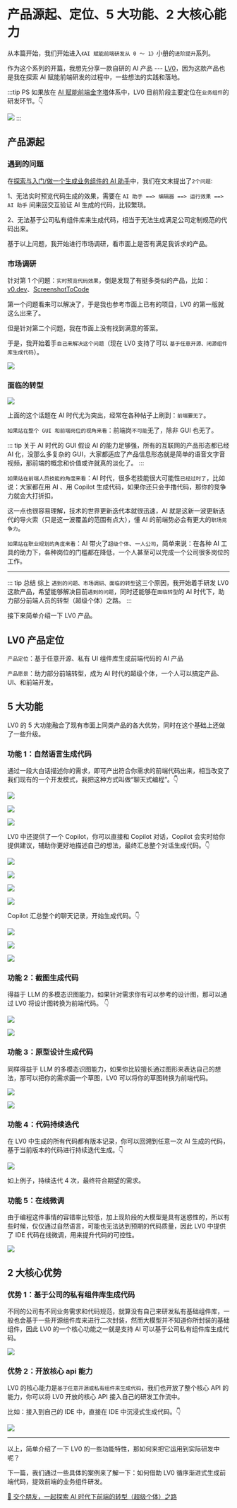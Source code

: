 # 产品源起、定位、5 大功能、2 大核心能力

从本篇开始，我们开始进入`《AI 赋能前端研发从 0 ～ 1》`小册的`进阶提升`系列。

作为这个系列的开篇，我想先分享一款自研的 AI 产品 --- [LV0](http://lv0.chat)，因为这款产品也是我在探索 AI 赋能前端研发的过程中，一些想法的实践和落地。

:::tip PS
如果放在 [AI 赋能前端金字塔](/guide/preface/core-theory)体系中，LV0 目前阶段主要定位在`业务组件`的研发环节。👇

![](https://lvjishupai.oss-cn-beijing.aliyuncs.com/20240722151841.png)
:::

## 产品源起

### 遇到的问题

在[探索与入门/做一个生成业务组件的 AI 助手](/guide/getting-started/ai-assistant)中，我们在文末提出了`2个问题`:

1、无法实时预览代码生成的效果，需要在 `AI 助手 ==> 编辑器 ==> 运行效果 ==> AI 助手` 间来回交互验证 AI 生成的代码，比较繁琐。

2、无法基于公司私有组件库来生成代码，相当于无法生成满足公司定制规范的代码出来。

基于以上问题，我开始进行市场调研，看市面上是否有满足我诉求的产品。

### 市场调研

针对第 1 个问题：`实时预览代码效果`，倒是发现了有挺多类似的产品，比如：[v0.dev](https://v0.dev)、[ScreenshotToCode](https://github.com/abi/screenshot-to-code)

第一个问题看来可以解决了，于是我也参考市面上已有的项目，LV0 的第一版就这么出来了。

但是针对第二个问题，我在市面上没有找到满意的答案。

于是，我开始着手`自己来解决这个问题`（现在 LV0 支持了可以 `基于任意开源、闭源组件库生成代码`）。

![](https://lvjishupai.oss-cn-beijing.aliyuncs.com/20240718071915.png)

### 面临的转型

![](https://lvjishupai.oss-cn-beijing.aliyuncs.com/20240121192558.png)

上面的这个话题在 AI 时代尤为突出，经常在各种帖子上刷到：`前端要无了`。

`如果站在整个 GUI 和前端岗位的视角来看`：前端岗`不可能`无了，除非 GUI 也无了。

::: tip 关于 AI 时代的 GUI
假设 AI 的能力足够强，所有的互联网的产品形态都已经 AI 化，没那么多复杂的 GUI，大家都适应了产品信息形态就是简单的语音文字音视频，那前端的概念和价值或许就真的淡化了。
:::

`如果站在前端人员技能的角度来看`：AI 时代，很多老技能很大可能性`已经过时了`，比如说：大家都在用 AI 、用 Copilot 生成代码，如果你还只会手撸代码，那你的竞争力就会大打折扣。

这一点也很容易理解，技术的世界更新迭代本就很迅速，AI 就是这新一波更新迭代的导火索（只是这一波覆盖的范围有点大），懂 AI 的前端势必会有更大的`职场竞争力`。

`如果站在职业规划的角度来看`：AI 带火了`超级个体`、`一人公司`，简单来说：在各种 AI 工具的助力下，各种岗位的门槛都在降低，一个人甚至可以完成一个公司很多岗位的工作。

---

::: tip 总结
综上 `遇到的问题、市场调研、面临的转型`这三个原因，我开始着手研发 LV0 这款产品，希望能够解决目前`遇到的问题`，同时还能够在`面临转型`的 AI 时代下，助力部分前端人员的转型（超级个体）之路。
:::

接下来简单介绍一下 LV0 产品。

## LV0 产品定位

`产品定位`：基于任意开源、私有 UI 组件库生成前端代码的 AI 产品

`产品愿景`：助力部分前端转型，成为 AI 时代的超级个体，一个人可以搞定产品、UI、和前端开发。

## 5 大功能

LV0 的 5 大功能融合了现有市面上同类产品的各大优势，同时在这个基础上还做了一些升级。

### 功能 1：自然语言生成代码

通过一段大白话描述你的需求，即可产出符合你需求的前端代码出来，相当改变了我们现有的一个开发模式，我把这种方式叫做“聊天式编程”。👇

![](https://lvjishupai.oss-cn-beijing.aliyuncs.com/20240722090114.png)

![](https://lvjishupai.oss-cn-beijing.aliyuncs.com/20240722090155.png)

![](https://lvjishupai.oss-cn-beijing.aliyuncs.com/20240722090255.png)

LV0 中还提供了一个 Copilot，你可以直接和 Copilot 对话，Copilot 会实时给你提供建议，辅助你更好地描述自己的想法，最终汇总整个对话生成代码。👇

![](https://lvjishupai.oss-cn-beijing.aliyuncs.com/20240722090730.png)

![](https://lvjishupai.oss-cn-beijing.aliyuncs.com/20240722090810.png)

![](https://lvjishupai.oss-cn-beijing.aliyuncs.com/20240722090917.png)

![](https://lvjishupai.oss-cn-beijing.aliyuncs.com/20240722090934.png)

Copilot 汇总整个的聊天记录，开始生成代码。👇

![](https://lvjishupai.oss-cn-beijing.aliyuncs.com/20240722091028.png)

![](https://lvjishupai.oss-cn-beijing.aliyuncs.com/20240722091210.png)

![](https://lvjishupai.oss-cn-beijing.aliyuncs.com/20240722092733.png)

### 功能 2：截图生成代码

得益于 LLM 的多模态识图能力，如果针对需求你有可以参考的设计图，那可以通过 LV0 将设计图转换为前端代码。 👇

![](https://lvjishupai.oss-cn-beijing.aliyuncs.com/20240722094130.png)

![](https://lvjishupai.oss-cn-beijing.aliyuncs.com/20240722094204.png)

### 功能 3：原型设计生成代码

同样得益于 LLM 的多模态识图能力，如果你比较擅长通过图形来表达自己的想法，那可以把你的需求画一个草图，LV0 可以将你的草图转换为前端代码。

![](https://lvjishupai.oss-cn-beijing.aliyuncs.com/20240722102029.png)

![](https://lvjishupai.oss-cn-beijing.aliyuncs.com/20240722102048.png)

### 功能 4：代码持续迭代

在 LV0 中生成的所有代码都有版本记录，你可以回溯到任意一次 AI 生成的代码，基于当前版本的代码进行持续迭代生成。👇

![](https://lvjishupai.oss-cn-beijing.aliyuncs.com/20240722102403.png)

如上例子，持续迭代 4 次，最终符合期望的需求。

### 功能 5：在线微调

由于编程这件事情的容错率比较低，加上现阶段的大模型是具有迷惑性的，所以有些时候，仅仅通过自然语言，可能也无法达到预期的代码质量，因此 LV0 中提供了 IDE 代码在线微调，用来提升代码的可控性。

![](https://lvjishupai.oss-cn-beijing.aliyuncs.com/20240722102641.png)

## 2 大核心优势

### 优势 1：基于公司的私有组件库生成代码

不同的公司有不同业务需求和代码规范，就算没有自己来研发私有基础组件库，一般也会基于一些开源组件库来进行二次封装，然而大模型并不知道你所封装的基础组件，因此 LV0 的一个核心功能之一就是支持 AI 可以基于公司私有组件库生成代码。

![](https://lvjishupai.oss-cn-beijing.aliyuncs.com/20240722102841.png)

### 优势 2：开放核心 api 能力

LV0 的核心能力是`基于任意开源或私有组件来生成代码`，我们也开放了整个核心 API 的能力，你可以将 LV0 开放的核心 API 接入自己的研发工作流中。

比如：接入到自己的 IDE 中，直接在 IDE 中沉浸式生成代码。👇

![](https://lvjishupai.oss-cn-beijing.aliyuncs.com/20240722103211.png)

---

以上，简单介绍了一下 LV0 的一些功能特性，那如何来把它运用到实际研发中呢？

下一篇，我们通过一些具体的案例来了解一下：如何借助 LV0 循序渐进式生成前端代码，提效前端的业务组件研发。

[👬 交个朋友，一起探索 AI 时代下前端的转型（超级个体）之路](/me)
